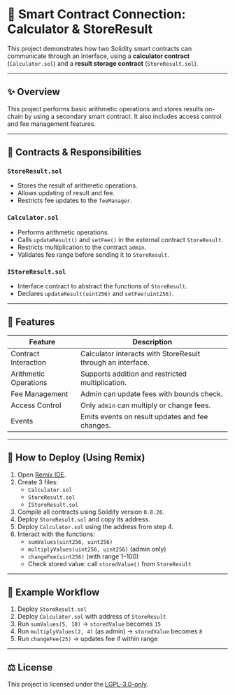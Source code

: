 # 🔗 Smart Contract Connection: Calculator & StoreResult

This project demonstrates how two Solidity smart contracts can communicate through an interface, using a **calculator contract** (`Calculator.sol`) and a **result storage contract** (`StoreResult.sol`).

---

## ✨ Overview

This project performs basic arithmetic operations and stores results on-chain by using a secondary smart contract. It also includes access control and fee management features.

---

## 📁 Contracts & Responsibilities

### `StoreResult.sol`

- Stores the result of arithmetic operations.
- Allows updating of result and fee.
- Restricts fee updates to the `feeManager`.

### `Calculator.sol`

- Performs arithmetic operations.
- Calls `updateResult()` and `setFee()` in the external contract `StoreResult`.
- Restricts multiplication to the contract `admin`.
- Validates fee range before sending it to `StoreResult`.

### `IStoreResult.sol`

- Interface contract to abstract the functions of `StoreResult`.
- Declares `updateResult(uint256)` and `setFee(uint256)`.

---

## 🧩 Features

| Feature                | Description                                                                 |
|------------------------|-----------------------------------------------------------------------------|
| Contract Interaction   | Calculator interacts with StoreResult through an interface.                |
| Arithmetic Operations  | Supports addition and restricted multiplication.                           |
| Fee Management         | Admin can update fees with bounds check.                                   |
| Access Control         | Only `admin` can multiply or change fees.                                  |
| Events                 | Emits events on result updates and fee changes.                            |

---

## 🚀 How to Deploy (Using Remix)

1. Open [Remix IDE](https://remix.ethereum.org).
2. Create 3 files:
   - `Calculator.sol`
   - `StoreResult.sol`
   - `IStoreResult.sol`
3. Compile all contracts using Solidity version `0.8.26`.
4. Deploy `StoreResult.sol` and copy its address.
5. Deploy `Calculator.sol` using the address from step 4.
6. Interact with the functions:
   - `sumValues(uint256, uint256)`
   - `multiplyValues(uint256, uint256)` (admin only)
   - `changeFee(uint256)` (with range 1–100)
   - Check stored value: call `storedValue()` from `StoreResult`

---

## 🧪 Example Workflow

1. Deploy `StoreResult.sol`
2. Deploy `Calculator.sol` with address of `StoreResult`
3. Run `sumValues(5, 10)` → `storedValue` becomes `15`
4. Run `multiplyValues(2, 4)` (as admin) → `storedValue` becomes `8`
5. Run `changeFee(25)` → updates fee if within range

---

## ⚖️ License

This project is licensed under the [LGPL-3.0-only](https://opensource.org/licenses/LGPL-3.0).
